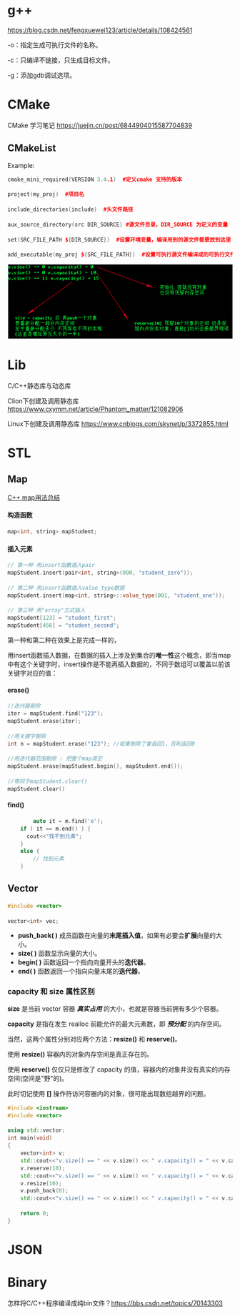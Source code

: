

# g++

https://blog.csdn.net/fengxuewei123/article/details/108424561

-o：指定生成可执行文件的名称。

-c：只编译不链接，只生成目标文件。

-g：添加gdb调试选项。

# CMake



CMake 学习笔记	https://juejin.cn/post/6844904015587704839



## CMakeList



Example:

```c++
cmake_mini_required(VERSION 3.4.1)  #定义cmake 支持的版本
 
project(my_proj)  #项目名
 
include_directories(include)  #头文件路径
 
aux_source_directory(src DIR_SOURCE) #源文件目录，DIR_SOURCE 为定义的变量
 
set(SRC_FILE_PATH ${DIR_SOURCE})  #设置环境变量，编译用到的源文件都要放到这里
 
add_executable(my_proj ${SRC_FILE_PATH})  #设置可执行源文件编译成的可执行文件名
```

![image-20220509113909878](images/image-20220509113909878.png)





# Lib

C/C++静态库与动态库

Clion下创建及调用静态库	https://www.cxymm.net/article/Phantom_matter/121082906

Linux下创建及调用静态库	https://www.cnblogs.com/skynet/p/3372855.html







# STL



## Map

[C++ map用法总结](https://www.coonote.com/cplusplus-note/cpp-map-usage-summary.html)



#### 构造函数

```c++
map<int, string> mapStudent;
```



#### 插入元素

```c++
// 第一种 用insert函數插入pair
mapStudent.insert(pair<int, string>(000, "student_zero"));
 
// 第二种 用insert函数插入value_type数据
mapStudent.insert(map<int, string>::value_type(001, "student_one"));

// 第三种 用"array"方式插入
mapStudent[123] = "student_first";
mapStudent[456] = "student_second";
```

第一种和第二种在效果上是完成一样的，

用insert函数插入数据，在数据的插入上涉及到集合的**唯一性**这个概念，即当map中有这个关键字时，insert操作是不能再插入数据的，不同于数组可以覆盖以前该关键字对应的值：



#### erase()

```c++
//迭代器刪除
iter = mapStudent.find("123");
mapStudent.erase(iter);
 
//用关键字刪除
int n = mapStudent.erase("123"); //如果刪除了會返回1，否則返回0
 
//用迭代器范围刪除 : 把整个map清空
mapStudent.erase(mapStudent.begin(), mapStudent.end());

//等同于mapStudent.clear()
mapStudent.clear()
```





#### find()

```c++
		auto it = m.find('e');
    if ( it == m.end() ) {
      cout<<"找不到元素";
    } 
    else {
        // 找到元素
    }
```





## Vector



```c++
#include <vector>

vector<int> vec; 
```

- **push_back( )** 成员函数在向量的**末尾插入值**，如果有必要会**扩展**向量的大小。
- **size( )** 函数显示向量的大小。
- **begin( )** 函数返回一个指向向量开头的**迭代器**。
- **end( )** 函数返回一个指向向量末尾的**迭代器**。



### capacity 和 size 属性区别

**size** 是当前 vector 容器 ***真实占用*** 的大小，也就是容器当前拥有多少个容器。

**capacity** 是指在发生 realloc 前能允许的最大元素数，即 ***预分配*** 的内存空间。

当然，这两个属性分别对应两个方法：**resize()** 和 **reserve()**。

使用 **resize()** 容器内的对象内存空间是真正存在的。

使用 **reserve()** 仅仅只是修改了 capacity 的值，容器内的对象并没有真实的内存空间(空间是"野"的)。

此时切记使用 **[]** 操作符访问容器内的对象，很可能出现数组越界的问题。

```c++
#include <iostream>
#include <vector>

using std::vector;
int main(void)
{
    vector<int> v;
    std::cout<<"v.size() == " << v.size() << " v.capacity() = " << v.capacity() << std::endl;
    v.reserve(10);
    std::cout<<"v.size() == " << v.size() << " v.capacity() = " << v.capacity() << std::endl;
    v.resize(10);
    v.push_back(0);
    std::cout<<"v.size() == " << v.size() << " v.capacity() = " << v.capacity() << std::endl;

    return 0;
}
```



# JSON







# Binary

怎样将C/C++程序编译成纯bin文件？https://bbs.csdn.net/topics/70143303

